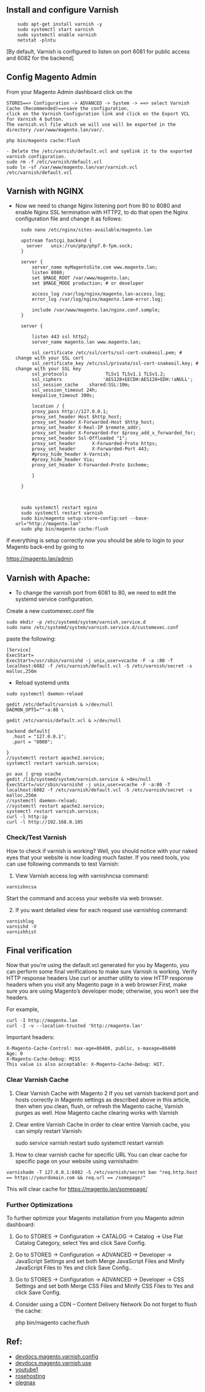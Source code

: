 ## Install and configure Varnish 

		sudo apt-get install varnish -y 
		sudo systemctl start varnish
		sudo systemctl enable varnish
		netstat -plntu
		
 

[By default, Varnish is configured to listen on port 6081 for public access and 6082 for the backend]

## Config Magento Admin
From your Magento Admin dashboard click on the 

```
STORES==> Configuration -> ADVANCED -> System -> ==> select Varnish Cache (Recommended)==>save the configuration, 
click on the Varnish Configuration link and click on the Export VCL for Varnish 4 button.
The varnish.vcl file which we will use will be exported in the directory /var/www/magento.lan/var/.
```

 
	php bin/magento cache:flush

	- Delete the /etc/varnish/default.vcl and symlink it to the exported varnish configuration.
	sudo rm -f /etc/varnish/default.vcl
	sudo ln -sf /var/www/magento.lan/var/varnish.vcl /etc/varnish/default.vcl
 



## Varnish with NGINX


- Now we need to change Nginx listening port from 80 to 8080 and enable Nginx SSL termination with HTTP2, to do that open the Nginx configuration file and change it as follows:
 
		sudo nano /etc/nginx/sites-available/magento.lan

		upstream fastcgi_backend {
		  server   unix:/run/php/php7.0-fpm.sock;
		}

		server {
		    server_name myMagentoSite.com www.magento.lan;
		    listen 8080;
		    set $MAGE_ROOT /var/www/magento.lan;
		    set $MAGE_MODE production; # or developer

		    access_log /var/log/nginx/magento.lan-access.log;
		    error_log /var/log/nginx/magento.lanm-error.log;

		    include /var/www/magento.lan/nginx.conf.sample;        
		}

		server {

		    listen 443 ssl http2;
		    server_name magento.lan www.magento.lan;

		    ssl_certificate /etc/ssl/certs/ssl-cert-snakeoil.pem; # change with your SSL cert
		    ssl_certificate_key /etc/ssl/private/ssl-cert-snakeoil.key; # change with your SSL key
		    ssl_protocols              TLSv1 TLSv1.1 TLSv1.2;
		    ssl_ciphers               'AES128+EECDH:AES128+EDH:!aNULL';
		    ssl_session_cache    shared:SSL:10m;
		    ssl_session_timeout 24h;
		    keepalive_timeout 300s;

		    location / {
			proxy_pass http://127.0.0.1;
			proxy_set_header Host $http_host;
			proxy_set_header X-Forwarded-Host $http_host;
			proxy_set_header X-Real-IP $remote_addr;
			proxy_set_header X-Forwarded-For $proxy_add_x_forwarded_for;
			proxy_set_header Ssl-Offloaded "1";
			proxy_set_header      X-Forwarded-Proto https;
			proxy_set_header      X-Forwarded-Port 443;
			#proxy_hide_header X-Varnish;
			#proxy_hide_header Via;
			proxy_set_header X-Forwarded-Proto $scheme;

		    }

		}
		


		sudo systemctl restart nginx
		sudo systemctl restart varnish 
		sudo bin/magento setup:store-config:set --base-url="http://magento.lan"
		sudo php bin/magento cache:flush
 

If everything is setup correctly now you should be able to login to your Magento back-end by going to 

https://magento.lan/admin



## Varnish with Apache: 

- To change the varnish port from 6081 to 80, we need to edit the systemd service configuration.

Create a new customexec.conf file
```
sudo mkdir -p /etc/systemd/system/varnish.service.d
sudo nano /etc/systemd/system/varnish.service.d/customexec.conf
```
paste the following:
```
[Service]
ExecStart=
ExecStart=/usr/sbin/varnishd -j unix,user=vcache -F -a :80 -T localhost:6082 -f /etc/varnish/default.vcl -S /etc/varnish/secret -s malloc,256m
```

- Reload systemd units

```
sudo systemctl daemon-reload
```
``` 
gedit /etc/default/varnish & >/dev/null
DAEMON_OPTS=""-a:80 \

gedit /etc/varnis/default.vcl & >/dev/null

backend default{
  .host = "127.0.0.1";
  .port = "8080";

}
//systemctl restart apache2.service;
systemctl restart varnish.service;

ps aux | grep vcache
gedit /lib/systemd/system/varnish.service & >dev/null
ExecStart=/usr/sbin/varnishd -j unix,user=vcache -F -a:80 -T localhost:6082 -f /etc/varnish/default.vcl -S /etc/varnish/secret -s malloc,256m
//systemctl daemon-reload;
//systemctl restart apache2.service;
systemctl restart varnish.service;
curl -l http:ip
curl -l http://192.168.0.105
```

### Check/Test Varnish 

How to check if varnish is working? Well, you should notice with your naked eyes that your website is now loading much faster.  If you need tools,  you can use following commands to test Varnish:

1. View Varnish access log with varnishncsa command:

```
varnishncsa
```
Start the command and access your website via web browser.

2. If you want detailed view for each request use varnishlog command:

```
varnishlog
varnishd -V
varnishhist
```

## Final verification
Now that you’re using the default.vcl generated for you by Magento, you can perform some final verifications to make sure Varnish is working. Verify HTTP response headers Use curl or another utility to view HTTP response headers when you visit any Magento page in a web browser.First, make sure you are using Magento’s developer mode; otherwise, you won’t see the headers.

For example,
	
	curl -I http://magento.lan
	curl -I -v --location-trusted 'http://magento.lan'
	
Important headers:

	X-Magento-Cache-Control: max-age=86400, public, s-maxage=86400
	Age: 0
	X-Magento-Cache-Debug: MISS
	This value is also acceptable: X-Magento-Cache-Debug: HIT.


### Clear Varnish Cache

1. Clear Varnish Cache with Magento 2
If you set varnish backend port and hosts correctly in Magento settings as described above in this article, then when you clean, flush, or refresh the Magento cache, Varnish purges as well. How Magento cache clearing works with Varnish

2. Clear entire Varnish Cache
In order to clear entire Varnish cache, you can simply restart Varnish:

	sudo service varnish restart 
	sudo systemctl restart varnish


3. How to clear varnish cache for specific URL
You can clear cache for specific page on your website using varnishadm:

```
varnishadm -T 127.0.0.1:6082 -S /etc/varnish/secret ban "req.http.host == https://yourdomain.com && req.url == /somepage/"
```
This will clear cache for https://magento.lan/somepage/



### Further Optimizations
To further optimize your Magento installation from you Magento admin dashboard:

1. Go to STORES -> Configuration -> CATALOG -> Catalog -> Use Flat Catalog Category, select Yes and click Save Config.
2. Go to STORES -> Configuration -> ADVANCED -> Developer -> JavaScript Settings and set both Merge JavaScript Files and Minify JavaScript Files to Yes and click Save Config..
3. Go to STORES -> Configuration -> ADVANCED -> Developer -> CSS Settings and set both Merge CSS Files and Minify CSS Files to Yes and click Save Config.
4. Consider using a CDN – Content Delivery Network
Do not forget to flush the cache:

 
  	php bin/magento cache:flush
 

## Ref:
- [devdocs.magento.varnish.config](https://devdocs.magento.com/guides/v2.3/config-guide/varnish/config-varnish.html)
- [devdocs.magento.varnish.use](https://devdocs.magento.com/guides/v2.3/config-guide/varnish/use-varnish-cache.html)
- [youtube1](https://www.youtube.com/watch?v=tYAOeS88qTQ)
- [rosehosting](https://www.rosehosting.com/blog/magento-2-with-redis-varnish-and-nginx-as-ssl-termination/)
- [olegnax](https://olegnax.com/speed-up-magento-2-with-varnish-and-nginx-as-ssl-termination-on-ubuntu/)

 

